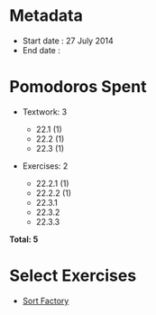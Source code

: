 Metadata
=========

- Start date : 27 July 2014
- End date :

Pomodoros Spent
===============

- Textwork: 3
  - 22.1 (1)
  - 22.2 (1)
  - 22.3 (1)

- Exercises: 2
  - 22.2.1 (1)
  - 22.2.2 (1)
  - 22.3.1
  - 22.3.2
  - 22.3.3

**Total: 5**

Select Exercises
================
- [Sort Factory](http://htdp.org/2003-09-26/Book/curriculum-Z-H-28.html#node_thm_22.2.2)